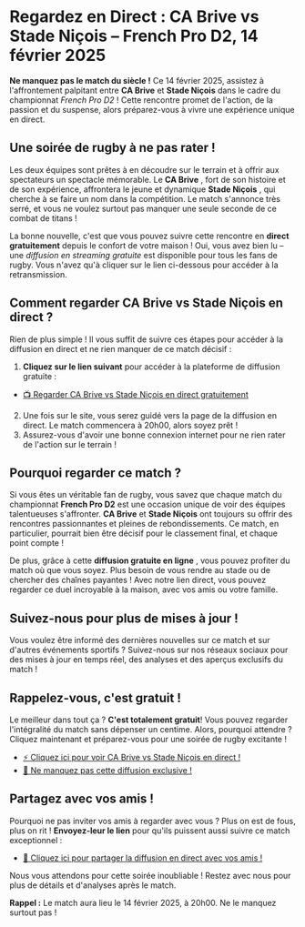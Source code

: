# Regardez en Direct : CA Brive vs Stade Niçois – French Pro D2, 14 février 2025

**Ne manquez pas le match du siècle !** Ce 14 février 2025, assistez à l'affrontement palpitant entre **CA Brive** et **Stade Niçois** dans le cadre du championnat _French Pro D2_ ! Cette rencontre promet de l'action, de la passion et du suspense, alors préparez-vous à vivre une expérience unique en direct.

## Une soirée de rugby à ne pas rater !

Les deux équipes sont prêtes à en découdre sur le terrain et à offrir aux spectateurs un spectacle mémorable. Le **CA Brive** , fort de son histoire et de son expérience, affrontera le jeune et dynamique **Stade Niçois** , qui cherche à se faire un nom dans la compétition. Le match s'annonce très serré, et vous ne voulez surtout pas manquer une seule seconde de ce combat de titans !

La bonne nouvelle, c'est que vous pouvez suivre cette rencontre en **direct gratuitement** depuis le confort de votre maison ! Oui, vous avez bien lu – une _diffusion en streaming gratuite_ est disponible pour tous les fans de rugby. Vous n'avez qu'à cliquer sur le lien ci-dessous pour accéder à la retransmission.

## Comment regarder CA Brive vs Stade Niçois en direct ?

Rien de plus simple ! Il vous suffit de suivre ces étapes pour accéder à la diffusion en direct et ne rien manquer de ce match décisif :

1. **Cliquez sur le lien suivant** pour accéder à la plateforme de diffusion gratuite :

  - [📺 Regarder CA Brive vs Stade Niçois en direct gratuitement](https://tinyurl.com/livestreamfreeo?st=CA+Brive+vs+Stade+Ni%C3%A7ois&si=ghc)

2. Une fois sur le site, vous serez guidé vers la page de la diffusion en direct. Le match commencera à 20h00, alors soyez prêt !
3. Assurez-vous d'avoir une bonne connexion internet pour ne rien rater de l'action sur le terrain !

## Pourquoi regarder ce match ?

Si vous êtes un véritable fan de rugby, vous savez que chaque match du championnat **French Pro D2** est une occasion unique de voir des équipes talentueuses s'affronter. **CA Brive** et **Stade Niçois** ont toujours su offrir des rencontres passionnantes et pleines de rebondissements. Ce match, en particulier, pourrait bien être décisif pour le classement final, et chaque point compte !

De plus, grâce à cette **diffusion gratuite en ligne** , vous pouvez profiter du match où que vous soyez. Plus besoin de vous rendre au stade ou de chercher des chaînes payantes ! Avec notre lien direct, vous pouvez regarder ce duel incroyable à la maison, avec vos amis ou votre famille.

## Suivez-nous pour plus de mises à jour !

Vous voulez être informé des dernières nouvelles sur ce match et sur d'autres événements sportifs ? Suivez-nous sur nos réseaux sociaux pour des mises à jour en temps réel, des analyses et des aperçus exclusifs du match !

## Rappelez-vous, c'est gratuit !

Le meilleur dans tout ça ? **C'est totalement gratuit**! Vous pouvez regarder l'intégralité du match sans dépenser un centime. Alors, pourquoi attendre ? Cliquez maintenant et préparez-vous pour une soirée de rugby excitante !

- [⚡ Cliquez ici pour voir CA Brive vs Stade Niçois en direct !](https://tinyurl.com/livestreamfreeo?st=CA+Brive+vs+Stade+Ni%C3%A7ois&si=ghc)
- [🚨 Ne manquez pas cette diffusion exclusive !](https://tinyurl.com/livestreamfreeo?st=CA+Brive+vs+Stade+Ni%C3%A7ois&si=ghc)

## Partagez avec vos amis !

Pourquoi ne pas inviter vos amis à regarder avec vous ? Plus on est de fous, plus on rit ! **Envoyez-leur le lien** pour qu'ils puissent aussi suivre ce match exceptionnel :

- [📣 Cliquez ici pour partager la diffusion en direct avec vos amis !](https://tinyurl.com/livestreamfreeo?st=CA+Brive+vs+Stade+Ni%C3%A7ois&si=ghc)

Nous vous attendons pour cette soirée inoubliable ! Restez avec nous pour plus de détails et d'analyses après le match.

**Rappel :** Le match aura lieu le 14 février 2025, à 20h00. Ne le manquez surtout pas !
